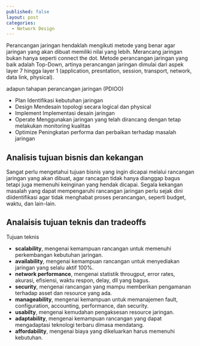 ```yaml
---
published: false
layout: post
categories:
  - Network Design
---
```

Perancangan jaringan hendaklah mengikuti metode yang benar agar jaringan yang akan dibuat memiliki nilai yang lebih. Merancang jaringan bukan hanya seperti connect the dot. Metode perancangan jaringan yang baik adalah Top-Down, artinya perancangan jaringan dimulai dari aspek layer 7 hingga layer 1 (application, presntation, session, transport, network, data link, physical).

adapun tahapan perancangan jaringan (PDIOO)
- Plan
Identifikasi kebutuhan jaringan
- Design
Mendesain topologi secara logical dan physical
- Implement
Implementasi desain jaringan
- Operate
Menggunakan jaringan yang telah dirancang dengan tetap melakukan monitoring kualitas
- Optimize
Peningkatan performa dan perbaikan terhadap masalah jaringan

## Analisis tujuan bisnis dan kekangan
Sangat perlu mengetahui tujuan bisnis yang ingin dicapai melalui rancangan jaringan yang akan dibuat, agar rancagan tidak hanya dianggap bagus tetapi juga memenuhi keinginan yang hendak dicapai. Segala kekangan masalah yang dapat mempengaruhi rancangan jaringan perlu sejak dini diidentifikasi agar tidak menghabat proses perancangan, seperti budget, waktu, dan lain-lain.

## Analaisis tujuan teknis dan tradeoffs
Tujuan teknis
- **scalability**, mengenai kemampuan rancangan untuk memenuhi perkembangan kebutuhan jaringan.
- **availability**, mengenai kemampuan rancangan untuk menyediakan jaringan yang selalu aktif 100%.
- **network performance**, mengenai statistik througput, error rates, akurasi, efisiensi, waktu respon, delay, dll yang bagus.
- **security**, mengenai rancangan yang mampu memberikan pengamanan terhadap asset dan resource yang ada.
- **manageability**, mengenai kemampuan untuk memanajemen fault, configuration, accounting, performance, dan security.
- **usabilty**, mengenai kemudahan pengaksesan resource jaringan.
- **adaptability**, mengenai kemampuan rancangan yang dapat mengadaptasi teknologi terbaru dimasa mendatang.
- **affordability**, mengenai biaya yang dikeluarkan harus memenuhi kebutuhan.
